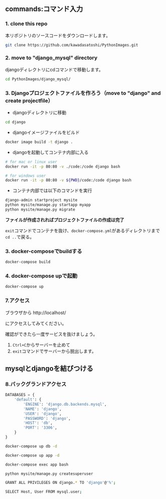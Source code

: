 

## commands:コマンド入力


### 1. clone this repo

本リポジトリのソースコードをダウンロードします。

```sh
git clone https://github.com/kawadasatoshi/PythonImages.git
```


### 2. move to "django_mysql" directory

djangoディレクトリにcdコマンドで移動します。

```sh
cd PythonImages/django_mysql/
```


### 3. Djangoプロジェクトファイルを作ろう（move to "django" and create projectfile）

- djangoディレクトリに移動

```sh
cd django
```

- djangoイメージファイルをビルド

```sh
docker image build -t django .
```

- djangoを起動してコンテナ内部に入る

```sh
# for mac or linux user
docker run -it -p 80:80 -v ./code:/code django bash
```

```sh
# for windows user
docker run -it -p 80:80 -v ${PWD}/code:/code django bash
```

- コンテナ内部では以下のコマンドを実行

```sh
django-admin startproject mysite
python mysite/manage.py startapp myapp
python mysite/manage.py migrate
```

**ファイルが作成されればプロジェクトファイルの作成は完了**

`exit`コマンドでコンテナを抜け、`docker-compose.yml`があるディレクトリまで`cd ..`で戻る。



### 3. docker-composeでbuildする

```sh
docker-compose build
```


### 4. docker-compose upで起動

```sh
docker-compose up
```


### 7.アクセス

ブラウザから http://localhost/

にアクセスしてみてください。

確認ができたら一度サービスを抜けましょう。

1. `Ctrl+C`からサーバーを止めて
2. `exit`コマンドでサーバーから脱出します。


## mysqlとdjangoを結びつける

### 8.バックグランドアクセス

```py
DATABASES = {
    'default': {
        'ENGINE': 'django.db.backends.mysql',
        'NAME': 'django',
        'USER': 'django',
        'PASSWORD': 'django',
        'HOST': 'db',
        'PORT': '3306',
    }
}
```

```sh
docker-compose up db -d
```

```sh
docker-compose up app -d
```

```sh
docker-compose exec app bash
```


```sh
python mysite/manage.py createsuperuser
```


```sh
GRANT ALL PRIVILEGES ON django.* TO 'django'@'%';
```

```sh
SELECT Host, User FROM mysql.user;
```






